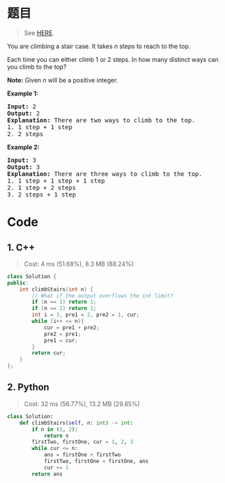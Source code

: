 # 题目

> See [HERE](https://leetcode.com/problems/climbing-stairs/).

<div><p>You are climbing a stair case. It takes <em>n</em> steps to reach to the top.</p>

<p>Each time you can either climb 1 or 2 steps. In how many distinct ways can you climb to the top?</p>

<p><strong>Note:</strong> Given <em>n</em> will be a positive integer.</p>

<p><strong>Example 1:</strong></p>

<pre><strong>Input:</strong> 2
<strong>Output:</strong> 2
<strong>Explanation:</strong> There are two ways to climb to the top.
1. 1 step + 1 step
2. 2 steps
</pre>

<p><strong>Example 2:</strong></p>

<pre><strong>Input:</strong> 3
<strong>Output:</strong> 3
<strong>Explanation:</strong> There are three ways to climb to the top.
1. 1 step + 1 step + 1 step
2. 1 step + 2 steps
3. 2 steps + 1 step
</pre>
</div>

# Code

## 1. C++

> Cost: 4 ms (51.68%), 8.3 MB (88.24%)

```C++
class Solution {
public:
    int climbStairs(int n) {
        // What if the output overflows the int limit?
        if (n == 1) return 1;
        if (n == 2) return 2;
        int i = 3, pre1 = 2, pre2 = 1, cur;
        while (i++ <= n){
            cur = pre1 + pre2;
            pre2 = pre1;
            pre1 = cur;
        }
        return cur;
    }
};
```

## 2. Python

> Cost: 32 ms (56.77%), 13.2 MB (29.85%)

```python
class Solution:
    def climbStairs(self, n: int) -> int:
        if n in (1, 2):
            return n
        firstTwo, firstOne, cur = 1, 2, 3
        while cur <= n:
            ans = firstOne + firstTwo
            firstTwo, firstOne = firstOne, ans
            cur += 1
        return ans
```
